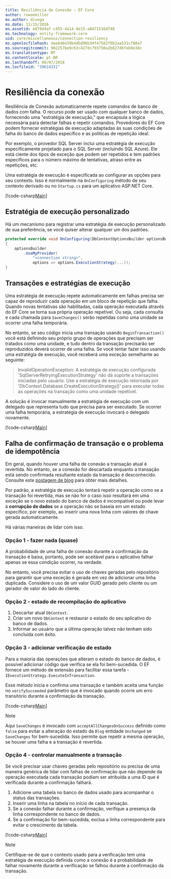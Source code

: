 ```yaml
---
title: Resiliência de Conexão – EF Core
author: rowanmiller
ms.author: divega
ms.date: 11/15/2016
ms.assetid: e079d4af-c455-4a14-8e15-a8471516d748
ms.technology: entity-framework-core
uid: core/miscellaneous/connection-resiliency
ms.openlocfilehash: dae646e39b4dbd96b34f47582f9b2aa531cf88a7
ms.sourcegitcommit: 902257be9c63c427dc793750a2b827d6feb8e38c
ms.translationtype: MT
ms.contentlocale: pt-BR
ms.lasthandoff: 08/07/2018
ms.locfileid: "39614331"
---
```

# <a name="connection-resiliency"></a>Resiliência da conexão

Resiliência de Conexão automaticamente repete comandos de banco de dados com falha. O recurso pode ser usado com qualquer banco de dados, fornecendo uma "estratégia de execução," que encapsula a lógica necessária para detectar falhas e repetir comandos. Provedores do EF Core podem fornecer estratégias de execução adaptadas às suas condições de falha do banco de dados específico e as políticas de repetição ideal.

Por exemplo, o provedor SQL Server inclui uma estratégia de execução especificamente projetado para o SQL Server (incluindo SQL Azure). Ele está ciente dos tipos de exceção que podem ser repetidos e tem padrões específicos para o número máximo de tentativas, atraso entre as repetições, etc.

Uma estratégia de execução é especificada ao configurar as opções para seu contexto. Isso é normalmente na `OnConfiguring` método de seu contexto derivado ou no `Startup.cs` para um aplicativo ASP.NET Core.

[!code-csharp[Main](../../../samples/core/Miscellaneous/ConnectionResiliency/Program.cs#OnConfiguring)]

## <a name="custom-execution-strategy"></a>Estratégia de execução personalizado

Há um mecanismo para registrar uma estratégia de execução personalizado de sua preferência, se você quiser alterar qualquer um dos padrões.

``` csharp
protected override void OnConfiguring(DbContextOptionsBuilder optionsBuilder)
{
    optionsBuilder
        .UseMyProvider(
            "<connection string>",
            options => options.ExecutionStrategy(...));
}
```

## <a name="execution-strategies-and-transactions"></a>Transações e estratégias de execução

Uma estratégia de execução repete automaticamente em falhas precisa ser capaz de reproduzir cada operação em um bloco de repetição que falha. Quando novas tentativas são habilitadas, cada operação executada através do EF Core se torna sua própria operação repetível. Ou seja, cada consulta e cada chamada para `SaveChanges()` serão repetidas como uma unidade se ocorrer uma falha temporária.

No entanto, se seu código inicia uma transação usando `BeginTransaction()` você está definindo seu próprio grupo de operações que precisam ser tratados como uma unidade, e tudo dentro da transação precisarão ser reproduzidos deverá ocorrer de uma falha. Se você tentar fazer isso usando uma estratégia de execução, você receberá uma exceção semelhante ao seguinte:

> InvalidOperationException: A estratégia de execução configurada 'SqlServerRetryingExecutionStrategy' não dá suporte a transações iniciadas pelo usuário. Use a estratégia de execução retornada por 'DbContext.Database.CreateExecutionStrategy()' para executar todas as operações na transação como uma unidade repetível.

A solução é invocar manualmente a estratégia de execução com um delegado que representa tudo que precisa para ser executado. Se ocorrer uma falha temporária, a estratégia de execução invocará o delegado novamente.

[!code-csharp[Main](../../../samples/core/Miscellaneous/ConnectionResiliency/Program.cs#ManualTransaction)]

## <a name="transaction-commit-failure-and-the-idempotency-issue"></a>Falha de confirmação de transação e o problema de idempotência

Em geral, quando houver uma falha de conexão a transação atual é revertida. No entanto, se a conexão for descartada enquanto a transação está sendo confirmada resultante estado da transação é desconhecido. Consulte este [postagem de blog](http://blogs.msdn.com/b/adonet/archive/2013/03/11/sql-database-connectivity-and-the-idempotency-issue.aspx) para obter mais detalhes.

Por padrão, a estratégia de execução tentará repetir a operação como se a transação foi revertida, mas se não for o caso isso resultará em uma exceção se o novo estado do banco de dados é incompatível ou pode levar à **corrupção de dados** se a operação não se baseia em um estado específico, por exemplo, ao inserir uma nova linha com valores de chave gerada automaticamente.

Há várias maneiras de lidar com isso.

### <a name="option-1---do-almost-nothing"></a>Opção 1 - fazer nada (quase)

A probabilidade de uma falha de conexão durante a confirmação da transação é baixa, portanto, pode ser aceitável para o aplicativo falhar apenas se essa condição ocorrer, na verdade.

No entanto, você precisa evitar o uso de chaves geradas pelo repositório para garantir que uma exceção é gerada em vez de adicionar uma linha duplicada. Considere o uso de um valor GUID gerado pelo cliente ou um gerador de valor do lado do cliente.

### <a name="option-2---rebuild-application-state"></a>Opção 2 - estado de recompilação do aplicativo

1. Descartar atual `DbContext`.
2. Criar um novo `DbContext` e restaurar o estado do seu aplicativo do banco de dados.
3. Informar ao usuário que a última operação talvez não tenham sido concluída com êxito.

### <a name="option-3---add-state-verification"></a>Opção 3 - adicionar verificação de estado

Para a maioria das operações que alteram o estado do banco de dados, é possível adicionar código que verifica se ela foi bem-sucedida. O EF fornece um método de extensão para facilitar essa tarefa - `IExecutionStrategy.ExecuteInTransaction`.

Esse método inicia e confirma uma transação e também aceita uma função no `verifySucceeded` parâmetro que é invocado quando ocorre um erro transitório durante a confirmação da transação.

[!code-csharp[Main](../../../samples/core/Miscellaneous/ConnectionResiliency/Program.cs#Verification)]

> [!NOTE]
> Aqui `SaveChanges` é invocado com `acceptAllChangesOnSuccess` definido como `false` para evitar a alteração do estado da `Blog` entidade `Unchanged` se `SaveChanges` for bem-sucedida. Isso permite que repetir a mesma operação, se houver uma falha e a transação é revertida.

### <a name="option-4---manually-track-the-transaction"></a>Opção 4 - controlar manualmente a transação

Se você precisar usar chaves geradas pelo repositório ou precisa de uma maneira genérica de lidar com falhas de confirmação que não depende da operação executada cada transação podiam ser atribuída a uma ID que é verificada durante a confirmação falhará.

1. Adicione uma tabela no banco de dados usado para acompanhar o status das transações.
2. Inserir uma linha na tabela no início de cada transação.
3. Se a conexão falhar durante a confirmação, verifique a presença da linha correspondente no banco de dados.
4. Se a confirmação for bem-sucedida, exclua a linha correspondente para evitar o crescimento da tabela.

[!code-csharp[Main](../../../samples/core/Miscellaneous/ConnectionResiliency/Program.cs#Tracking)]

> [!NOTE]
> Certifique-se de que o contexto usado para a verificação tem uma estratégia de execução definida como a conexão é a probabilidade de falhar novamente durante a verificação se falhou durante a confirmação da transação.
